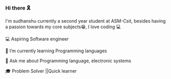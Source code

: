 ### Hi there 🎗️
I'm  sudhanshu currently a second year student at ASM-Csit, besides having a passion towards my core subjects😁, I love coding 💻

💻 Aspiring Software engineer 

🌱 I’m currently learning Programming languages 

 💬 Ask me about Programming language, electronic systems 
 
 🎓 Problem Solver ||Quick learner 


